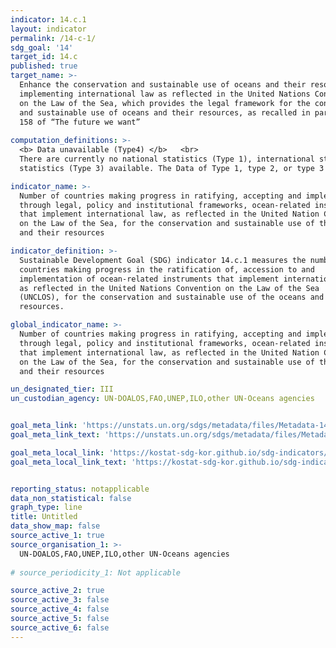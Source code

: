 ```yaml
---
indicator: 14.c.1
layout: indicator
permalink: /14-c-1/
sdg_goal: '14'
target_id: 14.c
published: true
target_name: >-
  Enhance the conservation and sustainable use of oceans and their resources by
  implementing international law as reflected in the United Nations Convention
  on the Law of the Sea, which provides the legal framework for the conservation
  and sustainable use of oceans and their resources, as recalled in paragraph
  158 of “The future we want”
  
computation_definitions: >-
  <b> Data unavailable (Type4) </b>   <br>
  There are currently no national statistics (Type 1), international statistics (Type 2), or alternative national 
  statistics (Type 3) available. The Data of Type 1, type 2, or type 3 can be also included in case of temporary unavailability.

indicator_name: >-
  Number of countries making progress in ratifying, accepting and implementing
  through legal, policy and institutional frameworks, ocean-related instruments
  that implement international law, as reflected in the United Nation Convention
  on the Law of the Sea, for the conservation and sustainable use of the oceans
  and their resources

indicator_definition: >-
  Sustainable Development Goal (SDG) indicator 14.c.1 measures the number of
  countries making progress in the ratification of, accession to and
  implementation of ocean-related instruments that implement international law,
  as reflected in the United Nations Convention on the Law of the Sea
  (UNCLOS), for the conservation and sustainable use of the oceans and their
  resources.

global_indicator_name: >-
  Number of countries making progress in ratifying, accepting and implementing
  through legal, policy and institutional frameworks, ocean-related instruments
  that implement international law, as reflected in the United Nation Convention
  on the Law of the Sea, for the conservation and sustainable use of the oceans
  and their resources

un_designated_tier: III
un_custodian_agency: UN-DOALOS,FAO,UNEP,ILO,other UN-Oceans agencies


goal_meta_link: 'https://unstats.un.org/sdgs/metadata/files/Metadata-14-c-01.pdf'
goal_meta_link_text: 'https://unstats.un.org/sdgs/metadata/files/Metadata-14-c-01.pdf'

goal_meta_local_link: 'https://kostat-sdg-kor.github.io/sdg-indicators/public/data/Metadata-14-c-01_ENG.pdf'
goal_meta_local_link_text: 'https://kostat-sdg-kor.github.io/sdg-indicators/public/data/Metadata-14-c-01_ENG.pdf'


reporting_status: notapplicable
data_non_statistical: false
graph_type: line
title: Untitled
data_show_map: false
source_active_1: true
source_organisation_1: >-
  UN-DOALOS,FAO,UNEP,ILO,other UN-Oceans agencies
  
# source_periodicity_1: Not applicable

source_active_2: true
source_active_3: false
source_active_4: false
source_active_5: false
source_active_6: false
---
```

